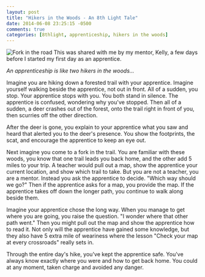 ```yaml
---
layout: post
title: "Hikers in the Woods - An 8th Light Tale"
date: 2014-06-08 23:25:15 -0500
comments: true
categories: [8thlight, apprenticeship, hikers in the woods]
---
```

![Fork in the road](http://i.imgur.com/M5a7I7B.jpg)
This was shared with me by my mentor, Kelly, a few days before I started my first day as an apprentice.

_An apprenticeship is like two hikers in the woods..._
<!-- more -->
Imagine you are hiking down a forested trail with your apprentice. Imagine yourself walking beside the apprentice, not out in front. All of a sudden, you stop. Your apprentice stops with you. You both stand in silence. The apprentice is confused, wondering why you've stopped. Then all of a sudden, a deer crashes out of the forest, onto the trail right in front of you, then scurries off the other direction.

After the deer is gone, you explain to your apprentice what you saw and heard that alerted you to the deer's presence. You show the footprints, the scat, and encourage the apprentice to keep an eye out.

Next imagine you come to a fork in the trail. You are familiar with these woods, you know that one trail leads you back home, and the other add 5 miles to your trip. A teacher would pull out a map, show the apprentice your current location, and show which trail to take. But you are not a teacher, you are a mentor. Instead you ask the apprentice to decide. "Which way should we go?" Then if the apprentice asks for a map, you provide the map. If the apprentice takes off down the longer path, you continue to walk along beside them.

Imagine your apprentice chose the long way. When you manage to get where you are going, you raise the question. "I wonder where that other path went." Then you might pull out the map and show the apprentice how to read it. Not only will the apprentice have gained some knowledge, but they also have 5 extra mile of weariness where the lesson "Check your map at every crossroads" really sets in.

Through the entire day's hike, you've kept the apprentice safe. You've always know exactly where you were and how to get back home. You could at any moment, taken charge and avoided any danger.

<!-- Afterthought: -->